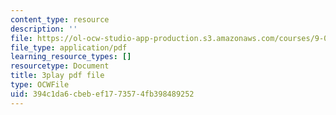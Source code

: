```yaml
---
content_type: resource
description: ''
file: https://ol-ocw-studio-app-production.s3.amazonaws.com/courses/9-00sc-introduction-to-psychology-fall-2011/394c1da6cbebef1773574fb398489252_Qw4SkvZ03cc.pdf
file_type: application/pdf
learning_resource_types: []
resourcetype: Document
title: 3play pdf file
type: OCWFile
uid: 394c1da6-cbeb-ef17-7357-4fb398489252
---
```

